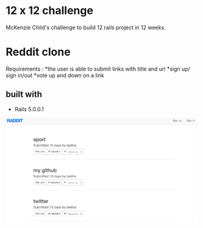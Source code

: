 # 12 x 12 challenge

McKenzie Child's challenge to build 12 rails project in 12 weeks.

# Reddit clone

Requirements :
*the user is able to submit links with title and url
*sign up/ sign in/out
*vote up and down on a link

## built with 
* Rails 5.0.0.1


![home page](app/assets/images/radditsshot.png)